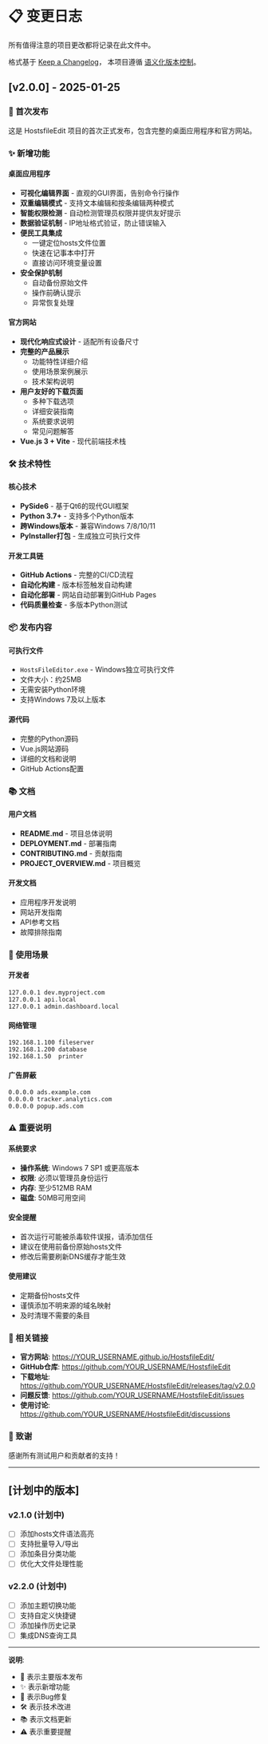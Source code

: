 # 📋 变更日志

所有值得注意的项目更改都将记录在此文件中。

格式基于 [Keep a Changelog](https://keepachangelog.com/zh-CN/1.0.0/)，
本项目遵循 [语义化版本控制](https://semver.org/lang/zh-CN/)。

## [v2.0.0] - 2025-01-25

### 🎉 首次发布
这是 HostsfileEdit 项目的首次正式发布，包含完整的桌面应用程序和官方网站。

### ✨ 新增功能

#### 桌面应用程序
- **可视化编辑界面** - 直观的GUI界面，告别命令行操作
- **双重编辑模式** - 支持文本编辑和按条编辑两种模式
- **智能权限检测** - 自动检测管理员权限并提供友好提示
- **数据验证机制** - IP地址格式验证，防止错误输入
- **便民工具集成**
  - 一键定位hosts文件位置
  - 快速在记事本中打开
  - 直接访问环境变量设置
- **安全保护机制**
  - 自动备份原始文件
  - 操作前确认提示
  - 异常恢复处理

#### 官方网站
- **现代化响应式设计** - 适配所有设备尺寸
- **完整的产品展示**
  - 功能特性详细介绍
  - 使用场景案例展示
  - 技术架构说明
- **用户友好的下载页面**
  - 多种下载选项
  - 详细安装指南
  - 系统要求说明
  - 常见问题解答
- **Vue.js 3 + Vite** - 现代前端技术栈

### 🛠️ 技术特性

#### 核心技术
- **PySide6** - 基于Qt6的现代GUI框架
- **Python 3.7+** - 支持多个Python版本
- **跨Windows版本** - 兼容Windows 7/8/10/11
- **PyInstaller打包** - 生成独立可执行文件

#### 开发工具链
- **GitHub Actions** - 完整的CI/CD流程
- **自动化构建** - 版本标签触发自动构建
- **自动化部署** - 网站自动部署到GitHub Pages
- **代码质量检查** - 多版本Python测试

### 📦 发布内容

#### 可执行文件
- `HostsFileEditor.exe` - Windows独立可执行文件
- 文件大小：约25MB
- 无需安装Python环境
- 支持Windows 7及以上版本

#### 源代码
- 完整的Python源码
- Vue.js网站源码
- 详细的文档和说明
- GitHub Actions配置

### 📚 文档

#### 用户文档
- **README.md** - 项目总体说明
- **DEPLOYMENT.md** - 部署指南
- **CONTRIBUTING.md** - 贡献指南
- **PROJECT_OVERVIEW.md** - 项目概览

#### 开发文档
- 应用程序开发说明
- 网站开发指南
- API参考文档
- 故障排除指南

### 🎯 使用场景

#### 开发者
```hosts
127.0.0.1 dev.myproject.com
127.0.0.1 api.local
127.0.0.1 admin.dashboard.local
```

#### 网络管理
```hosts
192.168.1.100 fileserver
192.168.1.200 database
192.168.1.50  printer
```

#### 广告屏蔽
```hosts
0.0.0.0 ads.example.com
0.0.0.0 tracker.analytics.com
0.0.0.0 popup.ads.com
```

### ⚠️ 重要说明

#### 系统要求
- **操作系统**: Windows 7 SP1 或更高版本
- **权限**: 必须以管理员身份运行
- **内存**: 至少512MB RAM
- **磁盘**: 50MB可用空间

#### 安全提醒
- 首次运行可能被杀毒软件误报，请添加信任
- 建议在使用前备份原始hosts文件
- 修改后需要刷新DNS缓存才能生效

#### 使用建议
- 定期备份hosts文件
- 谨慎添加不明来源的域名映射
- 及时清理不需要的条目

### 🔗 相关链接
- **官方网站**: https://YOUR_USERNAME.github.io/HostsfileEdit/
- **GitHub仓库**: https://github.com/YOUR_USERNAME/HostsfileEdit
- **下载地址**: https://github.com/YOUR_USERNAME/HostsfileEdit/releases/tag/v2.0.0
- **问题反馈**: https://github.com/YOUR_USERNAME/HostsfileEdit/issues
- **使用讨论**: https://github.com/YOUR_USERNAME/HostsfileEdit/discussions

### 🙏 致谢
感谢所有测试用户和贡献者的支持！

---

## [计划中的版本]

### v2.1.0 (计划中)
- [ ] 添加hosts文件语法高亮
- [ ] 支持批量导入/导出
- [ ] 添加条目分类功能
- [ ] 优化大文件处理性能

### v2.2.0 (计划中)
- [ ] 添加主题切换功能
- [ ] 支持自定义快捷键
- [ ] 添加操作历史记录
- [ ] 集成DNS查询工具

---

**说明**: 
- 🎉 表示主要版本发布
- ✨ 表示新增功能
- 🐛 表示Bug修复
- 🛠️ 表示技术改进
- 📚 表示文档更新
- ⚠️ 表示重要提醒
